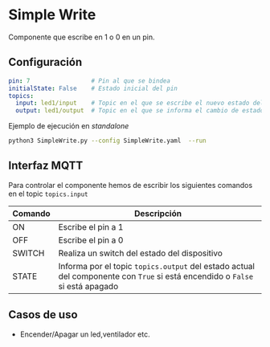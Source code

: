 # Simple Write

Componente que escribe en 1 o 0 en un pin.

## Configuración

```yaml
pin: 7                 # Pin al que se bindea
initialState: False    # Estado inicial del pin
topics:
  input: led1/input    # Topic en el que se escribe el nuevo estado del pin
  output: led1/output  # Topic en el que se informa el cambio de estado
``` 

Ejemplo de ejecución en _standalone_

```bash
python3 SimpleWrite.py --config SimpleWrite.yaml  --run
```

## Interfaz MQTT

Para controlar el componente hemos de escribir los siguientes
comandos en el topic `topics.input` 

|Comando | Descripción |
|---|---|
| ON  | Escribe el pin a 1 |
| OFF | Escribe el pin a 0 |
| SWITCH | Realiza un switch del estado del dispositivo |
| STATE | Informa por el topic `topics.output` del estado actual del componente con `True` si está encendido o `False` si está apagado |


## Casos de uso

+ Encender/Apagar un led,ventilador etc.